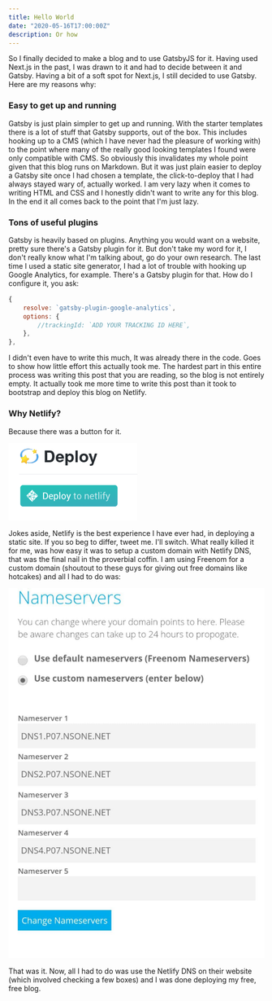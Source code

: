 ```yaml
---
title: Hello World
date: "2020-05-16T17:00:00Z"
description: Or how
---
```


So I finally decided to make a blog and to use GatsbyJS for it. Having used Next.js in the past, I was drawn to it and had to decide between it and Gatsby. Having a bit of a soft spot for Next.js, I still decided to use Gatsby. Here are my reasons why:

### Easy to get up and running

Gatsby is just plain simpler to get up and running. With the starter templates there is a lot of stuff that Gatsby supports, out of the box. This includes hooking up to a CMS (which I have never had the pleasure of working with) to the point where many of the really good looking templates I found were only compatible with CMS. So obviously this invalidates my whole point given that this blog runs on Markdown. But it was just plain easier to deploy a Gatsby site once I had chosen a template, the click-to-deploy that I had always stayed wary of, actually worked. I am very lazy when it comes to writing HTML and CSS and I honestly didn't want to write any for this blog. In the end it all comes back to the point that I'm just lazy.


### Tons of useful plugins

Gatsby is heavily based on plugins. Anything you would want on a website, pretty sure there's a Gatsby plugin for it. But don't take my word for it, I don't really know what I'm talking about, go do your own research. The last time I used a static site generator, I had a lot of trouble with hooking up Google Analytics, for example. There's a Gatsby plugin for that. How do I configure it, you ask:

```js
{
    resolve: `gatsby-plugin-google-analytics`,
    options: {
        //trackingId: `ADD YOUR TRACKING ID HERE`,
    },
},
```

I didn't even have to write this much, It was already there in the code. Goes to show how little effort this actually took me. The hardest part in this entire process was writing this post that you are reading, so the blog is not entirely empty. It actually took me more time to write this post than it took to bootstrap and deploy this blog on Netlify.


### Why Netlify?

Because there was a button for it.

![The button](./deploy.png)

Jokes aside, Netlify is the best experience I have ever had, in deploying a static site. If you so beg to differ, tweet me. I'll switch. What really killed it for me, was how easy it was to setup a custom domain with Netlify DNS, that was the final nail in the proverbial coffin. I am using Freenom for a custom domain (shoutout to these guys for giving out free domains like hotcakes) and all I had to do was:

![Setting up custom domain](./fnm.jpeg)

That was it. Now, all I had to do was use the Netlify DNS on their website (which involved checking a few boxes) and I was done deploying my free, free blog.
